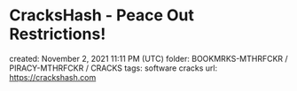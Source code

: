 # CracksHash - Peace Out Restrictions!

created: November 2, 2021 11:11 PM (UTC)
folder: BOOKMRKS-MTHRFCKR / PIRACY-MTHRFCKR / CRACKS
tags: software cracks
url: https://crackshash.com
